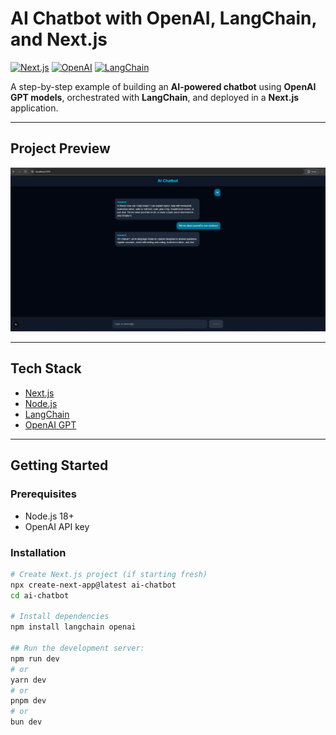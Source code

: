 # AI Chatbot with OpenAI, LangChain, and Next.js

[![Next.js](https://img.shields.io/badge/Next.js-13-blue?logo=next.js&logoColor=white)](https://nextjs.org/) 
[![OpenAI](https://img.shields.io/badge/OpenAI-GPT-blue?logo=openai)](https://openai.com/) 
[![LangChain](https://img.shields.io/badge/LangChain-v0.2-purple)](https://www.langchain.com/)

A step-by-step example of building an **AI-powered chatbot** using **OpenAI GPT models**, orchestrated with **LangChain**, and deployed in a **Next.js** application.

---

## Project Preview

![Demo Preview of the AI Chatbot Interface](./public/chatbot-ui.png)

---

## Tech Stack

- [Next.js](https://nextjs.org/)  
- [Node.js](https://nodejs.org/)  
- [LangChain](https://www.langchain.com/)  
- [OpenAI GPT](https://openai.com/)

---

## Getting Started

### Prerequisites

- Node.js 18+  
- OpenAI API key  

### Installation

```bash
# Create Next.js project (if starting fresh)
npx create-next-app@latest ai-chatbot
cd ai-chatbot

# Install dependencies
npm install langchain openai

## Run the development server:
npm run dev
# or
yarn dev
# or
pnpm dev
# or
bun dev
```

